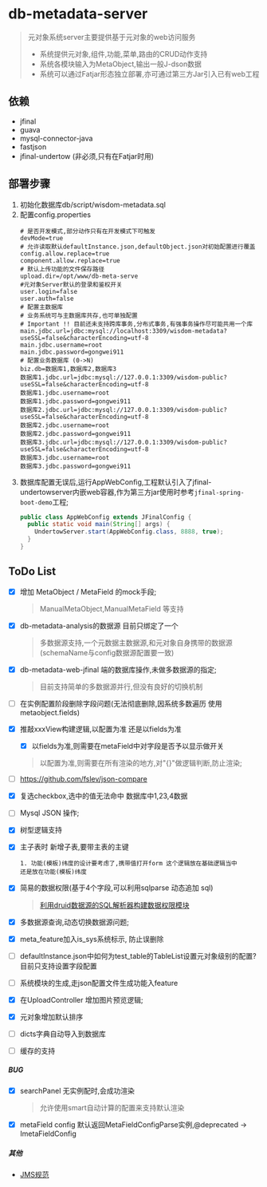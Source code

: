 # db-metadata-server

> 元对象系统server主要提供基于元对象的web访问服务
> - 系统提供元对象,组件,功能,菜单,路由的CRUD动作支持
> - 系统各模块输入为MetaObject,输出一般J-dson数据
> - 系统可以通过Fatjar形态独立部署,亦可通过第三方Jar引入已有web工程

## 依赖

- jfinal
- guava
- mysql-connector-java
- fastjson
- jfinal-undertow (非必须,只有在Fatjar时用)

## 部署步骤

1. 初始化数据库db/script/wisdom-metadata.sql
1. 配置config.properties
    ```properties
    # 是否开发模式,部分动作只有在开发模式下可触发
    devMode=true 
    # 允许读取默认defaultInstance.json,defaultObject.json对初始配置进行覆盖
    config.allow.replace=true
    component.allow.replace=true
    # 默认上传功能的文件保存路径
    upload.dir=/opt/www/db-meta-serve
    #元对象Server默认的登录和鉴权开关
    user.login=false
    user.auth=false
    # 配置主数据库
    # 业务系统可与主数据库共存,也可单独配置
    # Important !! 目前还未支持跨库事务,分布式事务,有强事务操作尽可能共用一个库
    main.jdbc.url=jdbc:mysql://localhost:3309/wisdom-metadata?useSSL=false&characterEncoding=utf-8
    main.jdbc.username=root
    main.jdbc.password=gongwei911
    # 配置业务数据库 (0->N)
    biz.db=数据库1,数据库2,数据库3
    数据库1.jdbc.url=jdbc:mysql://127.0.0.1:3309/wisdom-public?useSSL=false&characterEncoding=utf-8
    数据库1.jdbc.username=root
    数据库1.jdbc.password=gongwei911
    数据库2.jdbc.url=jdbc:mysql://127.0.0.1:3309/wisdom-public?useSSL=false&characterEncoding=utf-8
    数据库2.jdbc.username=root
    数据库2.jdbc.password=gongwei911
    数据库3.jdbc.url=jdbc:mysql://127.0.0.1:3309/wisdom-public?useSSL=false&characterEncoding=utf-8
    数据库3.jdbc.username=root
    数据库3.jdbc.password=gongwei911
    ```
1. 数据库配置无误后,运行AppWebConfig,工程默认引入了jfinal-undertowserver内嵌web容器,作为第三方jar使用时参考`jfinal-spring-boot-demo`工程;
    ```java
    public class AppWebConfig extends JFinalConfig {
      public static void main(String[] args) {
        UndertowServer.start(AppWebConfig.class, 8888, true);
      }
    }
    ```

## ToDo List

- [x] 增加 MetaObject / MetaField 的mock手段;
  > ManualMetaObject,ManualMetaField 等支持
- [x] db-metadata-analysis的数据源 目前只绑定了一个
  > 多数据源支持,一个元数据主数据源,和元对象自身携带的数据源(schemaName与config数据源配置要一致)
- [x] db-metadata-web-jfinal 端的数据库操作,未做多数据源的指定;
  > 目前支持简单的多数据源并行,但没有良好的切换机制
- [ ] 在实例配置阶段删除字段问题(无法彻底删除,因系统多数遍历 使用metaobject.fields)
- [x] 推敲xxxView构建逻辑,以配置为准 还是以fields为准
    - [x] 以fields为准,则需要在metaField中对字段是否予以显示做开关
  > 以配置为准,则需要在所有渲染的地方,对"{}"做逻辑判断,防止渲染;
- [ ] https://github.com/fslev/json-compare

- [x] 复选checkbox,选中的值无法命中 数据库中1,23,4数据
- [ ] Mysql JSON 操作;
- [x] 树型逻辑支持
- [x] 主子表时 新增子表,要带主表的主键
    ```
    1. 功能(模板)纬度的设计要考虑了,携带值打开form 这个逻辑放在基础逻辑当中
  还是放在功能(模板)纬度    
    ```
- [x] 简易的数据权限(基于4个字段,可以利用sqlparse 动态追加 sql)
  > [利用druid数据源的SQL解析器构建数据权限模块](https://blog.csdn.net/weixin_30624825/article/details/95331046)
- [x] 多数据源查询,动态切换数据源问题;
- [x] meta_feature加入is_sys系统标示, 防止误删除
- [ ] defaultInstance.json中如何为test_table的TableList设置元对象级别的配置?目前只支持设置字段配置
- [ ] 系统模块的生成,走json配置文件生成功能入feature
- [x] 在UploadController 增加图片预览逻辑;
- [x] 元对象增加默认排序
- [ ] dicts字典自动导入到数据库
- [ ] 缓存的支持

##### BUG

- [x] searchPanel 无实例配时,会成功渲染
  > 允许使用smart自动计算的配置来支持默认渲染
- [x] metaField config 默认返回MetaFieldConfigParse实例,@deprecated -> ImetaFieldConfig

##### 其他

- [JMS规范](https://docs.oracle.com/cd/E19688-01/817-5020-10/overview.html#46007)


